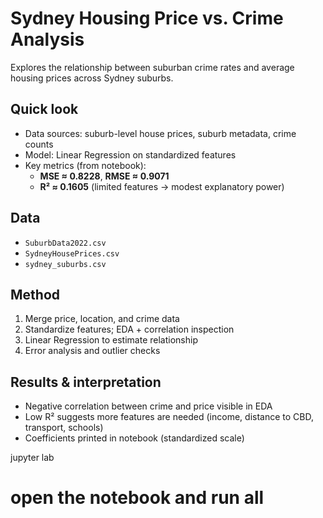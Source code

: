 # Sydney Housing Price vs. Crime Analysis

Explores the relationship between suburban crime rates and average housing prices across Sydney suburbs.

## Quick look
- Data sources: suburb-level house prices, suburb metadata, crime counts
- Model: Linear Regression on standardized features
- Key metrics (from notebook):
  - **MSE ≈ 0.8228**, **RMSE ≈ 0.9071**
  - **R² ≈ 0.1605** (limited features → modest explanatory power)

## Data
- `SuburbData2022.csv`
- `SydneyHousePrices.csv`
- `sydney_suburbs.csv`

## Method
1. Merge price, location, and crime data
2. Standardize features; EDA + correlation inspection
3. Linear Regression to estimate relationship
4. Error analysis and outlier checks

## Results & interpretation
- Negative correlation between crime and price visible in EDA
- Low R² suggests more features are needed (income, distance to CBD, transport, schools)
- Coefficients printed in notebook (standardized scale)

jupyter lab
# open the notebook and run all
